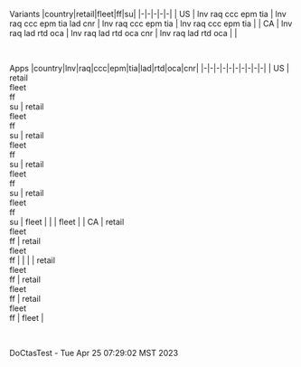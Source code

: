 Variants
|country|retail|fleet|ff|su|
|-|-|-|-|-|
| US      | lnv raq ccc epm tia | lnv raq ccc epm tia lad cnr | lnv raq ccc epm tia | lnv raq ccc epm tia |
| CA      | lnv raq lad rtd oca | lnv raq lad rtd oca cnr     | lnv raq lad rtd oca |                     |

<br>

Apps
|country|lnv|raq|ccc|epm|tia|lad|rtd|oca|cnr|
|-|-|-|-|-|-|-|-|-|-|
| US      | retail<br>fleet<br>ff<br>su | retail<br>fleet<br>ff<br>su | retail<br>fleet<br>ff<br>su | retail<br>fleet<br>ff<br>su | retail<br>fleet<br>ff<br>su | fleet                 |                       |                       | fleet |
| CA      | retail<br>fleet<br>ff       | retail<br>fleet<br>ff       |                             |                             |                             | retail<br>fleet<br>ff | retail<br>fleet<br>ff | retail<br>fleet<br>ff | fleet |


<br>

DoCtasTest - Tue Apr 25 07:29:02 MST 2023